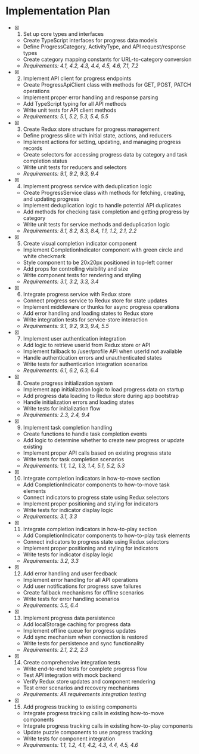 # Implementation Plan

- [x] 1. Set up core types and interfaces

  - Create TypeScript interfaces for progress data models
  - Define ProgressCategory, ActivityType, and API request/response types
  - Create category mapping constants for URL-to-category conversion
  - _Requirements: 4.1, 4.2, 4.3, 4.4, 4.5, 4.6, 7.1, 7.2_

- [x] 2. Implement API client for progress endpoints

  - Create ProgressApiClient class with methods for GET, POST, PATCH operations
  - Implement proper error handling and response parsing
  - Add TypeScript typing for all API methods
  - Write unit tests for API client methods
  - _Requirements: 5.1, 5.2, 5.3, 5.4, 5.5_

- [x] 3. Create Redux store structure for progress management

  - Define progress slice with initial state, actions, and reducers
  - Implement actions for setting, updating, and managing progress records
  - Create selectors for accessing progress data by category and task completion status
  - Write unit tests for reducers and selectors
  - _Requirements: 9.1, 9.2, 9.3, 9.4_

- [x] 4. Implement progress service with deduplication logic

  - Create ProgressService class with methods for fetching, creating, and updating progress
  - Implement deduplication logic to handle potential API duplicates
  - Add methods for checking task completion and getting progress by category
  - Write unit tests for service methods and deduplication logic
  - _Requirements: 8.1, 8.2, 8.3, 8.4, 1.1, 1.2, 2.1, 2.2_

- [x] 5. Create visual completion indicator component

  - Implement CompletionIndicator component with green circle and white checkmark
  - Style component to be 20x20px positioned in top-left corner
  - Add props for controlling visibility and size
  - Write component tests for rendering and styling
  - _Requirements: 3.1, 3.2, 3.3, 3.4_

- [x] 6. Integrate progress service with Redux store

  - Connect progress service to Redux store for state updates
  - Implement middleware or thunks for async progress operations
  - Add error handling and loading states to Redux store
  - Write integration tests for service-store interaction
  - _Requirements: 9.1, 9.2, 9.3, 9.4, 5.5_

- [x] 7. Implement user authentication integration

  - Add logic to retrieve userId from Redux store or API
  - Implement fallback to /user/profile API when userId not available
  - Handle authentication errors and unauthenticated states
  - Write tests for authentication integration scenarios
  - _Requirements: 6.1, 6.2, 6.3, 6.4_

- [x] 8. Create progress initialization system

  - Implement app initialization logic to load progress data on startup
  - Add progress data loading to Redux store during app bootstrap
  - Handle initialization errors and loading states
  - Write tests for initialization flow
  - _Requirements: 2.3, 2.4, 9.4_

- [x] 9. Implement task completion handling

  - Create functions to handle task completion events
  - Add logic to determine whether to create new progress or update existing
  - Implement proper API calls based on existing progress state
  - Write tests for task completion scenarios
  - _Requirements: 1.1, 1.2, 1.3, 1.4, 5.1, 5.2, 5.3_

- [x] 10. Integrate completion indicators in how-to-move section

  - Add CompletionIndicator components to how-to-move task elements
  - Connect indicators to progress state using Redux selectors
  - Implement proper positioning and styling for indicators
  - Write tests for indicator display logic
  - _Requirements: 3.1, 3.3_

- [x] 11. Integrate completion indicators in how-to-play section

  - Add CompletionIndicator components to how-to-play task elements
  - Connect indicators to progress state using Redux selectors
  - Implement proper positioning and styling for indicators
  - Write tests for indicator display logic
  - _Requirements: 3.2, 3.3_

- [x] 12. Add error handling and user feedback

  - Implement error handling for all API operations
  - Add user notifications for progress save failures
  - Create fallback mechanisms for offline scenarios
  - Write tests for error handling scenarios
  - _Requirements: 5.5, 6.4_

- [x] 13. Implement progress data persistence

  - Add localStorage caching for progress data
  - Implement offline queue for progress updates
  - Add sync mechanism when connection is restored
  - Write tests for persistence and sync functionality
  - _Requirements: 2.1, 2.2, 2.3_

- [x] 14. Create comprehensive integration tests

  - Write end-to-end tests for complete progress flow
  - Test API integration with mock backend
  - Verify Redux store updates and component rendering
  - Test error scenarios and recovery mechanisms
  - _Requirements: All requirements integration testing_

- [x] 15. Add progress tracking to existing components
  - Integrate progress tracking calls in existing how-to-move components
  - Integrate progress tracking calls in existing how-to-play components
  - Update puzzle components to use progress tracking
  - Write tests for component integration
  - _Requirements: 1.1, 1.2, 4.1, 4.2, 4.3, 4.4, 4.5, 4.6_
